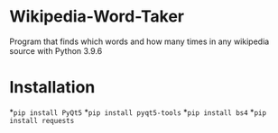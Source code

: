 # Wikipedia-Word-Taker
Program that finds which words and how many times in any wikipedia source with Python 3.9.6
# Installation
*`pip install PyQt5`
*`pip install pyqt5-tools`
*`pip install bs4`
*`pip install requests`
